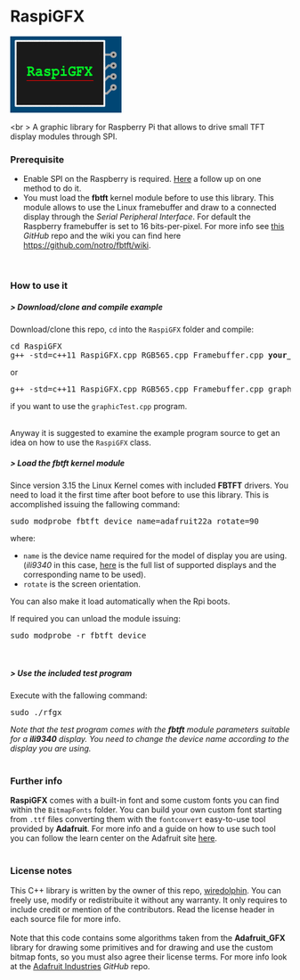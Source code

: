 # RaspiGFX


![alt text](https://github.com/wiredolphin/wiredolphin.github.io/blob/master/wiki/img/RaspiGFX_logo_2.jpg "RaspiGFX")

<br \>
A graphic library for Raspberry Pi that allows to drive small TFT display modules through SPI.

<h3>Prerequisite</h3>
<ul>
	<li>Enable SPI on the Raspberry is required. <a href="https://github.com/wiredolphin/RaspiGFX/wiki/Enable-SPI-on-Raspberry-Pi">Here</a> 
		a follow up on one method to do it.
	</li>
	<li>You must load the <b>fbtft</b> kernel module before to use this library. This module allows
		to use the Linux framebuffer and draw to a connected display through the <i>Serial Peripheral Interface</i>. 
		For default the Raspberry framebuffer is set to 16 bits-per-pixel.
		For more info see <a href="https://github.com/notro/fbtft">this</a> <em>GitHub</em> repo and
		the wiki you can find here <a href="https://github.com/notro/fbtft/wiki">https://github.com/notro/fbtft/wiki</a>.
	</li>
</ul>
<br \>
<h3>How to use it</h3>
<h5> > Download/clone and compile example</h5>
<p>Download/clone this repo, <code>cd</code> into the <code>RaspiGFX</code> folder and compile:</p>
<pre>
cd RaspiGFX
g++ -std=c++11 RaspiGFX.cpp RGB565.cpp Framebuffer.cpp <b>your_cpp_source.cpp</b> -o rgfx
</pre>
or
<pre>
g++ -std=c++11 RaspiGFX.cpp RGB565.cpp Framebuffer.cpp graphicTest.cpp -o rgfx
</pre>
<div>if you want to use the <code>graphicTest.cpp</code> program.</div>
<br \>
<p>Anyway it is suggested to examine the example program source to get an idea on how to use the <code>RaspiGFX</code> class.</b>
<br \>
<h5> > Load the <b>fbtft</b> kernel module</h5>
<p>
	Since version 3.15 the Linux Kernel comes with included <b>FBTFT</b> drivers. You need to load it the first time
	after boot before to use this library. This is accomplished issuing the fallowing command:
</p>
<pre>sudo modprobe fbtft_device name=adafruit22a rotate=90</pre>
<div>
	where:
	<ul>
		<li><code>name</code> is the device name required for the model of display you are using. 
		(<i>ili9340</i> in this case, <a href="https://github.com/notro/fbtft/wiki/LCD-Modules">here</a> is the full list of supported displays and the corresponding name to be used).
		</li>
		<li><code>rotate</code> is the screen orientation.</li>
	</ul>
</div>
<div>You can also make it load automatically when the Rpi boots.</div>
<p>If required you can unload the module issuing:</p>
<pre>sudo modprobe -r fbtft_device</pre>
<br \>
<h5> > Use the included test program</h5>
<div>Execute with the fallowing command:</div>
<pre>sudo ./rfgx</pre>
<div><i>Note that the test program comes with the <b>fbtft</b> module parameters suitable for a <b>ili9340</b> display. You need to change 
the device name according to the display you are using.</i>
</div>
<br \>
<h3>Further info</h3>
<div>
<b>RaspiGFX</b> comes with a built-in font and some custom fonts you can find within the <code>BitmapFonts</code> folder. You
can build your own custom font starting from <code>.ttf</code> files converting them with the <code>fontconvert</code> easy-to-use tool provided by <b>Adafruit</b>. For more info and a guide on how to use such tool you can follow the learn center on the Adafruit site <a href="https://learn.adafruit.com/adafruit-gfx-graphics-library/using-fonts">here</a>.
</div>
<br \>
<h3>License notes</h3>
<div>This C++ library is written by the owner of this repo, <a href="https://github.com/wiredolphin">wiredolphin</a>. You can freely use, modify or redistribuite it without any warranty. It only requires
to include credit or mention of the contributors. Read the license header in each source file for more
info.</div>
<br>
<div>Note that this code contains some algorithms taken from the <b>Adafruit_GFX</b> library for drawing some primitives and for drawing and use the custom bitmap fonts, so you must also agree their license terms. For more info look at the <a href="https://github.com/adafruit/Adafruit-GFX-Library">Adafruit Industries</a> <i>GitHub</i> repo.
</div>







